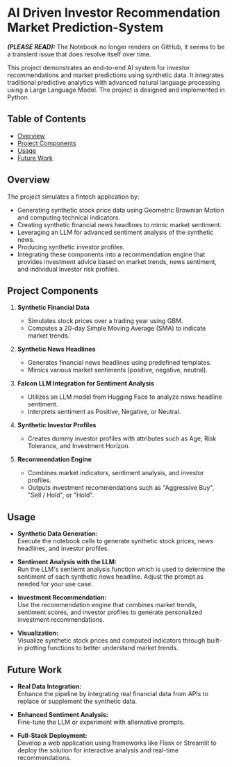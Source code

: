 # AI Driven Investor Recommendation Market Prediction-System

***(PLEASE READ):*** The Notebook no longer renders on GitHub, it seems to be a transient issue that does resolve itself over time.

This project demonstrates an end-to-end AI system for investor recommendations and market predictions using synthetic data. It integrates traditional predictive analytics with advanced natural language processing using a Large Language Model. The project is designed and implemented in Python.

## Table of Contents

- [Overview](#overview)
- [Project Components](#project-components)
- [Usage](#usage)
- [Future Work](#future-work)

## Overview

The project simulates a fintech application by:
- Generating synthetic stock price data using Geometric Brownian Motion and computing technical indicators.
- Creating synthetic financial news headlines to mimic market sentiment.
- Leveraging an LLM for advanced sentiment analysis of the synthetic news.
- Producing synthetic investor profiles.
- Integrating these components into a recommendation engine that provides investment advice based on market trends, news sentiment, and individual investor risk profiles.

## Project Components

1. **Synthetic Financial Data**  
   - Simulates stock prices over a trading year using GBM.
   - Computes a 20-day Simple Moving Average (SMA) to indicate market trends.

2. **Synthetic News Headlines**  
   - Generates financial news headlines using predefined templates.
   - Mimics various market sentiments (positive, negative, neutral).

3. **Falcon LLM Integration for Sentiment Analysis**  
   - Utilizes an LLM model from Hugging Face to analyze news headline sentiment.
   - Interprets sentiment as Positive, Negative, or Neutral.

4. **Synthetic Investor Profiles**  
   - Creates dummy investor profiles with attributes such as Age, Risk Tolerance, and Investment Horizon.

5. **Recommendation Engine**  
   - Combines market indicators, sentiment analysis, and investor profiles.
   - Outputs investment recommendations such as "Aggressive Buy", "Sell / Hold", or "Hold".
  


## Usage

- **Synthetic Data Generation:**  
  Execute the notebook cells to generate synthetic stock prices, news headlines, and investor profiles.

- **Sentiment Analysis with the LLM:**  
  Run the LLM's sentiemt analysis function which is used to determine the sentiment of each synthetic news headline. Adjust the prompt as needed for your use case.

- **Investment Recommendation:**  
  Use the recommendation engine that combines market trends, sentiment scores, and investor profiles to generate personalized investment recommendations.

- **Visualization:**  
  Visualize synthetic stock prices and computed indicators through built-in plotting functions to better understand market trends.

## Future Work

- **Real Data Integration:**  
  Enhance the pipeline by integrating real financial data from APIs to replace or supplement the synthetic data.

- **Enhanced Sentiment Analysis:**  
  Fine-tune the LLM or experiment with alternative prompts.

- **Full-Stack Deployment:**  
  Develop a web application using frameworks like Flask or Streamlit to deploy the solution for interactive analysis and real-time recommendations.






